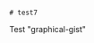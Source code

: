                                                                                                 # test7
Test "graphical-gist"